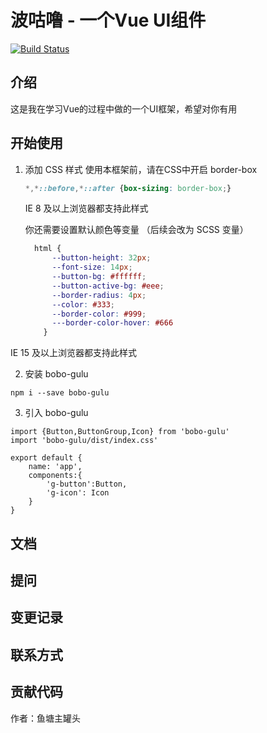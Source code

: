 # 波咕噜 - 一个Vue UI组件
[![Build Status](https://travis-ci.org/BOBOlife/gulu-test.svg?branch=master)](https://travis-ci.org/BOBOlife/gulu-test)
## 介绍
这是我在学习Vue的过程中做的一个UI框架，希望对你有用
## 开始使用

1. 添加 CSS 样式
   使用本框架前，请在CSS中开启 border-box
   
   ```css
   *,*::before,*::after {box-sizing: border-box;}
   ```
   IE 8 及以上浏览器都支持此样式
   
   你还需要设置默认颜色等变量 （后续会改为 SCSS 变量）
   ```CSS
     html {
         --button-height: 32px;
         --font-size: 14px;
         --button-bg: #ffffff;
         --button-active-bg: #eee;
         --border-radius: 4px;
         --color: #333;
         --border-color: #999;
         ---border-color-hover: #666
       }
   ```
IE 15 及以上浏览器都支持此样式

2. 安装 bobo-gulu
```
npm i --save bobo-gulu
```

3.  引入 bobo-gulu
```
import {Button,ButtonGroup,Icon} from 'bobo-gulu'
import 'bobo-gulu/dist/index.css'

export default {
    name: 'app',
    components:{
        'g-button':Button,
        'g-icon': Icon
    }
}
```


## 文档

## 提问

## 变更记录

## 联系方式

## 贡献代码
作者：鱼塘主罐头

